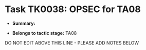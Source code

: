 # Task TK0038: OPSEC for TA08

* **Summary:** 

* **Belongs to tactic stage:** TA08

DO NOT EDIT ABOVE THIS LINE - PLEASE ADD NOTES BELOW